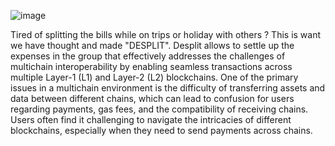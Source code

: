 ![image](https://github.com/user-attachments/assets/10dd9b56-b1a7-4d20-a08e-de75c195c679)


Tired of splitting the bills while on trips or holiday with others ? This is want we have thought and made "DESPLIT". Desplit allows to settle up the expenses in the group that effectively addresses the challenges of multichain interoperability by enabling seamless transactions across multiple Layer-1 (L1) and Layer-2 (L2) blockchains. One of the primary issues in a multichain environment is the difficulty of transferring assets and data between different chains, which can lead to confusion for users regarding payments, gas fees, and the compatibility of receiving chains.  Users often find it challenging to navigate the intricacies of different blockchains, especially when they need to send payments across chains.
